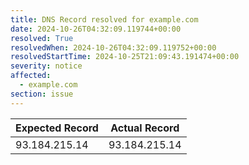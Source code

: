 ```yaml
---
title: DNS Record resolved for example.com
date: 2024-10-26T04:32:09.119744+00:00
resolved: True
resolvedWhen: 2024-10-26T04:32:09.119752+00:00
resolvedStartTime: 2024-10-25T21:09:43.191474+00:00
severity: notice
affected:
  - example.com
section: issue
---
```


| Expected Record  | Actual Record  |
|------------------|----------------|
| 93.184.215.14 | 93.184.215.14 |
